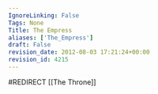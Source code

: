 ```yaml
---
IgnoreLinking: False
Tags: None
Title: The Empress
aliases: ['The_Empress']
draft: False
revision_date: 2012-08-03 17:21:24+00:00
revision_id: 4215
---
```


#REDIRECT [[The Throne]]